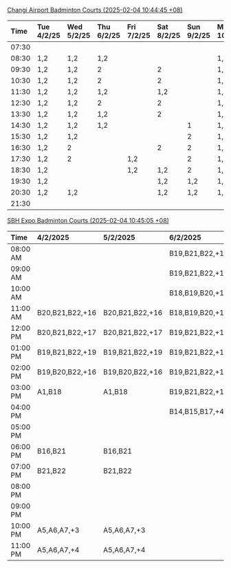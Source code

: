 [Changi Airport Badminton Courts (2025-02-04 10:44:45 +08)](https://www.carc.org.sg/FacilityBooking.aspx)

| Time   | Tue 4/2/25   | Wed 5/2/25   | Thu 6/2/25   | Fri 7/2/25   | Sat 8/2/25   | Sun 9/2/25   | Mon 10/2/25   |
|:-------|:-------------|:-------------|:-------------|:-------------|:-------------|:-------------|:--------------|
| 07:30  |              |              |              |              |              |              |               |
| 08:30  | 1,2          | 1,2          | 1,2          |              |              |              | 1,2           |
| 09:30  | 1,2          | 1,2          | 2            |              | 2            |              | 1,2           |
| 10:30  | 1,2          | 1,2          | 2            |              | 2            |              | 1,2           |
| 11:30  | 1,2          | 1,2          | 1,2          |              | 1,2          |              | 1,2           |
| 12:30  | 1,2          | 1,2          | 2            |              | 2            |              | 1,2           |
| 13:30  | 1,2          | 1,2          | 1,2          |              | 2            |              | 1,2           |
| 14:30  | 1,2          | 1,2          | 1,2          |              |              | 1            | 1,2           |
| 15:30  | 1,2          | 1,2          |              |              |              | 2            | 1,2           |
| 16:30  | 1,2          | 2            |              |              | 2            | 2            | 1,2           |
| 17:30  | 1,2          | 2            |              | 1,2          |              | 2            | 1,2           |
| 18:30  | 1,2          |              |              | 1,2          | 1,2          | 2            | 1,2           |
| 19:30  | 1,2          |              |              |              | 1,2          | 1,2          | 1,2           |
| 20:30  | 1,2          | 1,2          |              |              | 1,2          | 1,2          | 1,2           |
| 21:30  |              |              |              |              |              |              |               |

[SBH Expo Badminton Courts (2025-02-04 10:45:05 +08)](https://singaporebadmintonhall.getomnify.com/widgets/O3MRKGBH359GA55KHMG1RD)

| Time     | 4/2/2025        | 5/2/2025        | 6/2/2025        | 7/2/2025        | 8/2/2025        | 9/2/2025        | 10/2/2025       |
|:---------|:----------------|:----------------|:----------------|:----------------|:----------------|:----------------|:----------------|
| 08:00 AM |                 |                 | B19,B21,B22,+17 | B19,B21,B22,+19 | B19,B21,B22,+14 | A6,A7           | B19,B21,B22,+9  |
| 09:00 AM |                 |                 | B19,B21,B22,+17 | B19,B21,B22,+18 | B19,B21,B22,+15 |                 |                 |
| 10:00 AM |                 |                 | B18,B19,B20,+16 | B19,B21,B22,+17 | B19,B20,B22,+17 | A5              |                 |
| 11:00 AM | B20,B21,B22,+16 | B20,B21,B22,+16 | B18,B19,B20,+17 | B19,B21,B22,+18 | B18,B20,B22,+16 |                 |                 |
| 12:00 PM | B20,B21,B22,+17 | B20,B21,B22,+17 | B19,B21,B22,+19 | B19,B21,B22,+19 | B20,B21,B22,+18 | A4,A6,B20,+1    |                 |
| 01:00 PM | B19,B21,B22,+19 | B19,B21,B22,+19 | B19,B21,B22,+19 | B19,B21,B22,+19 | B19,B20,B21,+18 |                 | A7,A8,B22,+5    |
| 02:00 PM | B19,B20,B22,+16 | B19,B20,B22,+16 | B19,B21,B22,+14 | B19,B21,B22,+16 | A10,A9,B21,+6   | B17,B19         |                 |
| 03:00 PM | A1,B18          | A1,B18          | B19,B21,B22,+12 | B19,B21,B22,+12 | B18,B20,B21,+5  |                 |                 |
| 04:00 PM |                 |                 | B14,B15,B17,+4  | B15,B18,B22,+6  |                 |                 |                 |
| 05:00 PM |                 |                 |                 | A1,A6,B18       | A1,A2           |                 |                 |
| 06:00 PM | B16,B21         | B16,B21         |                 | B21             |                 |                 | A7              |
| 07:00 PM | B21,B22         | B21,B22         |                 |                 |                 | B22             | A9,B15,B16,+5   |
| 08:00 PM |                 |                 |                 |                 |                 | A1,A8           | B20,B21,B22,+16 |
| 09:00 PM |                 |                 |                 |                 | B21             | B11,B13,B15,+3  | B20,B21,B22,+17 |
| 10:00 PM | A5,A6,A7,+3     | A5,A6,A7,+3     |                 | A10,A8,A9,+7    | B20,B21,B22,+17 | B20,B21,B22,+18 | A10,A8,A9,+7    |
| 11:00 PM | A5,A6,A7,+4     | A5,A6,A7,+4     |                 | A10,A8,A9,+7    | B20,B21,B22,+17 | B20,B21,B22,+19 | A10,A8,A9,+7    |
